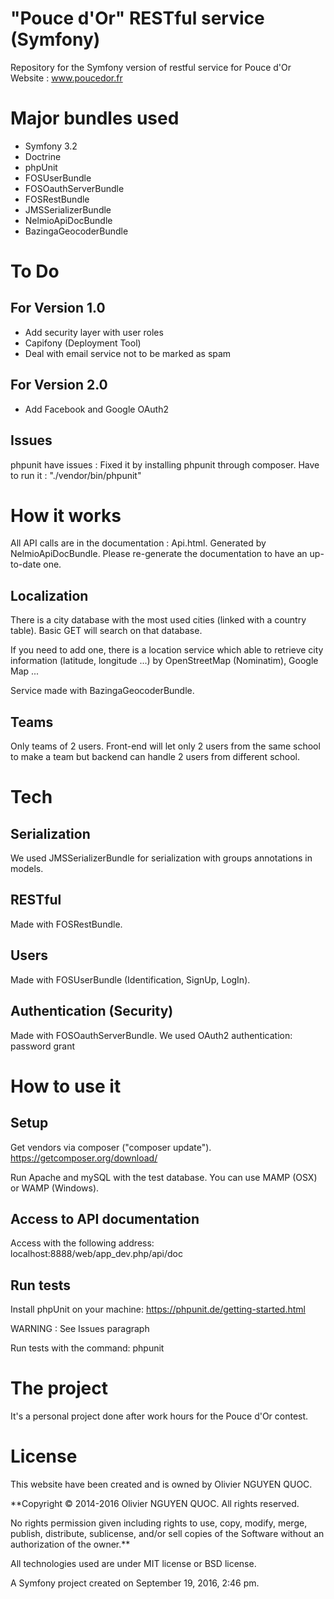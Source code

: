 "Pouce d'Or" RESTful service (Symfony)
======================================

Repository for the Symfony version of restful service for Pouce d'Or Website : www.poucedor.fr

# Major bundles used

* Symfony 3.2
* Doctrine
* phpUnit
* FOSUserBundle
* FOSOauthServerBundle
* FOSRestBundle
* JMSSerializerBundle
* NelmioApiDocBundle
* BazingaGeocoderBundle

# To Do

## For Version 1.0

* Add security layer with user roles
* Capifony (Deployment Tool)
* Deal with email service not to be marked as spam

## For Version 2.0

* Add Facebook and Google OAuth2

## Issues

phpunit have issues : Fixed it by installing phpunit through composer.
Have to run it : "./vendor/bin/phpunit"


# How it works

All API calls are in the documentation : Api.html.
Generated by NelmioApiDocBundle. Please re-generate the documentation to have an up-to-date one.

## Localization

There is a city database with the most used cities (linked with a country table). Basic GET will search on that database.

If you need to add one, there is a location service which able to retrieve city information (latitude, longitude ...) by OpenStreetMap (Nominatim), Google Map ...

Service made with BazingaGeocoderBundle.

## Teams

Only teams of 2 users.
Front-end will let only 2 users from the same school to make a team but backend can handle 2 users from different school.

# Tech

## Serialization

We used JMSSerializerBundle for serialization with groups annotations in models.

## RESTful

Made with FOSRestBundle.

## Users

Made with FOSUserBundle (Identification, SignUp, LogIn).

## Authentication (Security)

Made with FOSOauthServerBundle.
We used OAuth2 authentication: password grant



# How to use it

## Setup

Get vendors via composer ("composer update"). https://getcomposer.org/download/

Run Apache and mySQL with the test database. You can use MAMP (OSX) or WAMP (Windows).

## Access to API documentation

Access with the following address: localhost:8888/web/app_dev.php/api/doc

## Run tests

Install phpUnit on your machine: https://phpunit.de/getting-started.html 

WARNING : See Issues paragraph

Run tests with the command: phpunit

# The project

It's a personal project done after work hours for the Pouce d'Or contest.


# License

This website have been created and is owned by Olivier NGUYEN QUOC.

**Copyright © 2014-2016 Olivier NGUYEN QUOC. All rights reserved.

No rights permission given including rights to use, copy, modify, merge, publish, distribute, sublicense, and/or sell
copies of the Software without an authorization of the owner.**


All technologies used are under MIT license or BSD license.

A Symfony project created on September 19, 2016, 2:46 pm.

